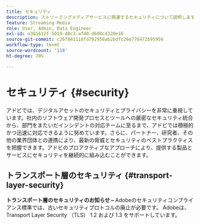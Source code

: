 ```yaml
---
title: セキュリティ
description: ストリーミングメディアサービスに関連するセキュリティについて説明します
feature: Streaming Media
role: User, Admin, Data Engineer
exl-id: a301612f-5019-40c3-af40-d608cd320e16
source-git-commit: c26f841118fd792958ab2bdfc26e776472b95956
workflow-type: tm+mt
source-wordcount: '118'
ht-degree: 70%

---
```


# セキュリティ {#security}

アドビでは、デジタルアセットのセキュリティとプライバシーを非常に重視しています。社内のソフトウェア開発プロセスとツールへの厳密なセキュリティ統合から、部門をまたいだインシデントの対応チームに至るまで、アドビでは積極的かつ迅速に対応できるように努めています。さらに、パートナー、研究者、その他の業界団体との連携により、最新の脅威とセキュリティのベストプラクティスを把握できます。アドビのプロアクティブなアプローチにより、提供する製品とサービスにセキュリティを継続的に組み込むことができます。


## トランスポート層のセキュリティ {#transport-layer-security}

**トランスポート層のセキュリティのお知らせ –** Adobeのセキュリティコンプライアンス標準では、古いセキュリティプロトコルの廃止が必要です。 Adobeは、Transport Layer Security （TLS） 1.2 および 1.3 をサポートしています。

